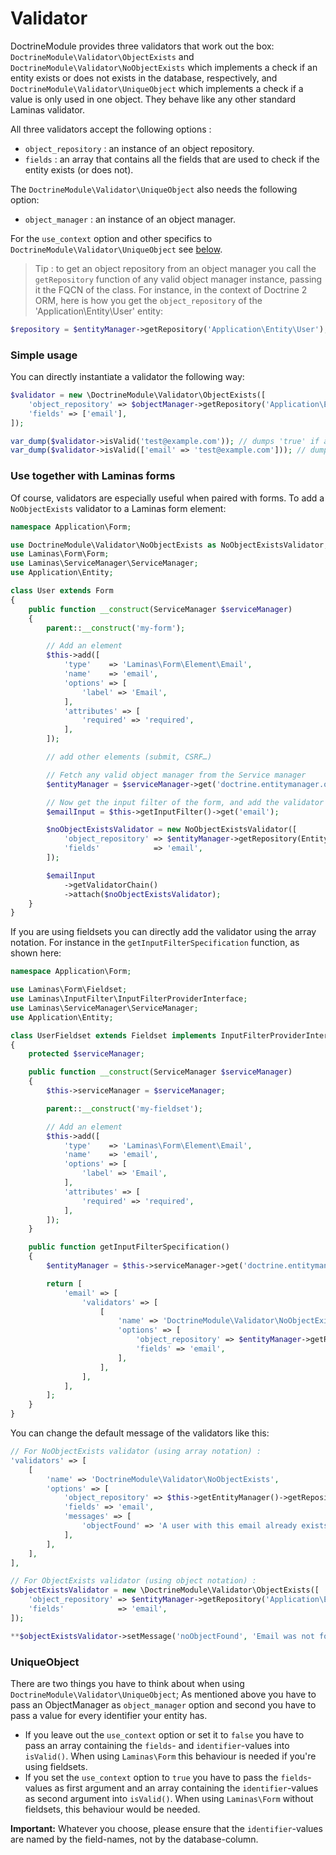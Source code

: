 Validator
=========

DoctrineModule provides three validators that work out the box: `DoctrineModule\Validator\ObjectExists` and `DoctrineModule\Validator\NoObjectExists` which implements a check if an entity exists or does not exists in the database, respectively, and `DoctrineModule\Validator\UniqueObject` which implements a check if a value is only used in one object.  They behave like any other standard Laminas validator.

All three validators accept the following options :

* `object_repository` : an instance of an object repository.
* `fields` : an array that contains all the fields that are used to check if the entity exists (or does not).

The `DoctrineModule\Validator\UniqueObject` also needs the following option:

* `object_manager` : an instance of an object manager.

For the `use_context` option and other specifics to `DoctrineModule\Validator\UniqueObject` see [below](#uniqueobject).

> Tip : to get an object repository from an object manager you call the `getRepository` function of any valid object manager instance, passing it the FQCN of the class. For instance, in the context of Doctrine 2 ORM, here is how you get the `object_repository` of the 'Application\Entity\User' entity:

```php
$repository = $entityManager->getRepository('Application\Entity\User');
```

### Simple usage

You can directly instantiate a validator the following way:

```php
$validator = new \DoctrineModule\Validator\ObjectExists([
    'object_repository' => $objectManager->getRepository('Application\Entity\User'),
    'fields' => ['email'],
]);

var_dump($validator->isValid('test@example.com')); // dumps 'true' if an entity matches
var_dump($validator->isValid(['email' => 'test@example.com'])); // dumps 'true' if an entity matches
```


### Use together with Laminas forms

Of course, validators are especially useful when paired with forms.  To add a `NoObjectExists` validator to a Laminas form element:

```php
namespace Application\Form;

use DoctrineModule\Validator\NoObjectExists as NoObjectExistsValidator;
use Laminas\Form\Form;
use Laminas\ServiceManager\ServiceManager;
use Application\Entity;

class User extends Form
{
    public function __construct(ServiceManager $serviceManager)
    {
        parent::__construct('my-form');

        // Add an element
        $this->add([
            'type'    => 'Laminas\Form\Element\Email',
            'name'    => 'email',
            'options' => [
                'label' => 'Email',
            ],
            'attributes' => [
                'required' => 'required',
            ],
        ]);

        // add other elements (submit, CSRF…)

        // Fetch any valid object manager from the Service manager
        $entityManager = $serviceManager->get('doctrine.entitymanager.orm_default');

        // Now get the input filter of the form, and add the validator to the email input
        $emailInput = $this->getInputFilter()->get('email');

        $noObjectExistsValidator = new NoObjectExistsValidator([
            'object_repository' => $entityManager->getRepository(Entity\User::class),
            'fields'            => 'email',
        ]);

        $emailInput
            ->getValidatorChain()
            ->attach($noObjectExistsValidator);
    }
}
```

If you are using fieldsets you can directly add the validator using the array notation.  For instance in the `getInputFilterSpecification` function, as shown here:

```php
namespace Application\Form;

use Laminas\Form\Fieldset;
use Laminas\InputFilter\InputFilterProviderInterface;
use Laminas\ServiceManager\ServiceManager;
use Application\Entity;

class UserFieldset extends Fieldset implements InputFilterProviderInterface
{
    protected $serviceManager;

    public function __construct(ServiceManager $serviceManager)
    {
        $this->serviceManager = $serviceManager;

        parent::__construct('my-fieldset');

        // Add an element
        $this->add([
            'type'    => 'Laminas\Form\Element\Email',
            'name'    => 'email',
            'options' => [
                'label' => 'Email',
            ],
            'attributes' => [
                'required' => 'required',
            ],
        ]);
    }

    public function getInputFilterSpecification()
    {
        $entityManager = $this->serviceManager->get('doctrine.entitymanager.orm_default');

        return [
            'email' => [
                'validators' => [
                    [
                        'name' => 'DoctrineModule\Validator\NoObjectExists',
                        'options' => [
                            'object_repository' => $entityManager->getRepository(Entity\User::class),
                            'fields' => 'email',
                        ],
                    ],
                ],
            ],
        ];
    }
}
```

You can change the default message of the validators like this:

```php
// For NoObjectExists validator (using array notation) :
'validators' => [
    [
        'name' => 'DoctrineModule\Validator\NoObjectExists',
        'options' => [
            'object_repository' => $this->getEntityManager()->getRepository('Application\Entity\User'),
            'fields' => 'email',
            'messages' => [
                'objectFound' => 'A user with this email already exists.',
            ],
        ],
    ],
],

// For ObjectExists validator (using object notation) :
$objectExistsValidator = new \DoctrineModule\Validator\ObjectExists([
    'object_repository' => $entityManager->getRepository('Application\Entity\User'),
    'fields'            => 'email',
]);

**$objectExistsValidator->setMessage('noObjectFound', 'Email was not found.');**
```


### UniqueObject

There are two things you have to think about when using `DoctrineModule\Validator\UniqueObject`;  As mentioned above you have to pass an ObjectManager as `object_manager` option and second you have to pass a value for every identifier your entity has.

* If you leave out the `use_context` option or set it to `false` you have to pass an array containing the `fields`- and `identifier`-values into `isValid()`. When using `Laminas\Form` this behaviour is needed if you're using fieldsets.
* If you set the `use_context` option to `true` you have to pass the `fields`-values as first argument and an array containing the `identifier`-values as second argument into `isValid()`. When using `Laminas\Form` without fieldsets, this behaviour would be needed.

__Important:__ Whatever you choose, please ensure that the `identifier`-values are named by the field-names, not by the database-column.

